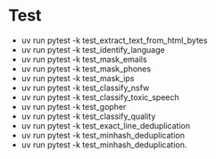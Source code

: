 # Test
- uv run pytest -k test_extract_text_from_html_bytes
- uv run pytest -k test_identify_language
- uv run pytest -k test_mask_emails
- uv run pytest -k test_mask_phones
- uv run pytest -k test_mask_ips
- uv run pytest -k test_classify_nsfw
- uv run pytest -k test_classify_toxic_speech
- uv run pytest -k test_gopher
- uv run pytest -k test_classify_quality
- uv run pytest -k test_exact_line_deduplication
- uv run pytest -k test_minhash_deduplication
- uv run pytest -k test_minhash_deduplication.